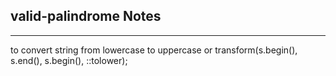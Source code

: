 <h2>valid-palindrome Notes</h2><hr>to convert string from lowercase to uppercase or transform(s.begin(), s.end(), s.begin(), ::tolower);